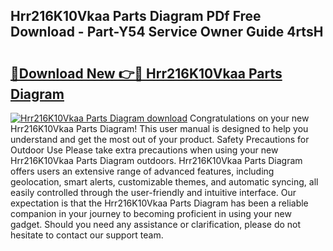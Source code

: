 ## Hrr216K10Vkaa Parts Diagram PDf Free Download - Part-Y54 Service Owner Guide 4rtsH

# <h2><a href="http://dfuncyg.blite.top/?on=Hrr216K10Vkaa+Parts+Diagram">🔗Download New 👉🔴 Hrr216K10Vkaa Parts Diagram</a></h2>

[![Hrr216K10Vkaa Parts Diagram download](https://i.imgur.com/lujVjoI.png)](http://dfuncyg.blite.top/?on=Hrr216K10Vkaa+Parts+Diagram)
Congratulations on your new Hrr216K10Vkaa Parts Diagram! This user manual is designed to help you understand and get the most out of your product. Safety Precautions for Outdoor Use Please take extra precautions when using your new Hrr216K10Vkaa Parts Diagram outdoors. Hrr216K10Vkaa Parts Diagram offers users an extensive range of advanced features, including geolocation, smart alerts, customizable themes, and automatic syncing, all easily controlled through the user-friendly and intuitive interface. Our expectation is that the Hrr216K10Vkaa Parts Diagram has been a reliable companion in your journey to becoming proficient in using your new gadget. Should you need any assistance or clarification, please do not hesitate to contact our support team.

